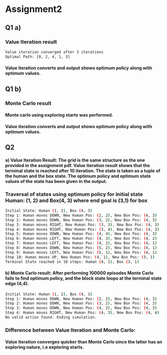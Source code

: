 
# Assignment2
## Q1 a)
### Value Iteration result
```bash
Value iteration converged after 3 iterations
Optimal Path: [0, 2, 4, 1, 3]
```
#### Value iteration converts and output shows optimum policy along with optimum values.

## Q1 b)
### Monte Carlo result
#### Monte carlo using exploring starts was performed.


#### Value iteration converts and output shows optimum policy along with optimum values.

## Q2
#### a) Value Iteration Result: The grid is the same structure as the one provided in the assignment pdf. Value iteration result shows that the terminal state is reached after 10 iteration. The state is taken as a tuple of the human and the box state. The optimum policy and optimum state values of the state has been given in the output. 
### Traversal of states using optimum policy for initial state Human: (1, 2) and Box(4, 3) where end goal is (3,1) for box
```bash
Initial State: Human (1, 2), Box (4, 3)
Step 1: Human moves DOWN, New Human Pos: (2, 2), New Box Pos: (4, 3)
Step 2: Human moves DOWN, New Human Pos: (3, 2), New Box Pos: (4, 3)
Step 3: Human moves RIGHT, New Human Pos: (3, 3), New Box Pos: (4, 3)
Step 4: Human moves RIGHT, New Human Pos: (3, 4), New Box Pos: (4, 3)
Step 5: Human moves DOWN, New Human Pos: (4, 4), New Box Pos: (4, 3)
Step 6: Human moves LEFT, New Human Pos: (4, 3), New Box Pos: (4, 2)
Step 7: Human moves LEFT, New Human Pos: (4, 2), New Box Pos: (4, 1)
Step 8: Human moves DOWN, New Human Pos: (5, 2), New Box Pos: (4, 1)
Step 9: Human moves LEFT, New Human Pos: (5, 1), New Box Pos: (4, 1)
Step 10: Human moves UP, New Human Pos: (4, 1), New Box Pos: (3, 1)
Terminal State reached in 10 steps: Human (4, 1), Box (3, 1)
```

#### b) Monte Carlo result: After performing 100000 episodes Monte Carlo fails to find optimum policy, and the block state loops at the terminal state edge (4,4).
```bash
Initial State: Human (1, 2), Box (4, 3)
Step 1: Human moves DOWN, New Human Pos: (2, 2), New Box Pos: (4, 3)
Step 2: Human moves DOWN, New Human Pos: (3, 2), New Box Pos: (4, 3)
Step 3: Human moves DOWN, New Human Pos: (4, 2), New Box Pos: (4, 3)
Step 4: Human moves RIGHT, New Human Pos: (4, 3), New Box Pos: (4, 4)
No valid action found. Ending simulation.
```
### Difference between Value Iteration and Monte Carlo:
#### Value iteration converges quicker than Monte Carlo since the latter has an exploring nature, i.e exploring starts.



